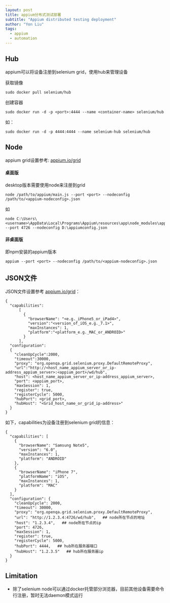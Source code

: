 ```yaml
---
layout: post
title: appium分布式测试部署
subtitle: "Appium distributed testing deployment"
author: "Yon Liu"
tags:
  - appium
  - automation
---
```


## Hub
appium可以将设备注册到selenium grid，使用hub来管理设备

获取镜像
```shell
sudo docker pull selenium/hub
```
创建容器
```shell
sudo docker run -d -p <port>:4444 --name <container-name> selenium/hub
```
如：
```shell
sudo docker run -d -p 4444:4444 --name selenium-hub selenium/hub
```

## Node    
appium grid设置参考: [appium.io/grid](http://appium.io/docs/cn/advanced-concepts/grid/)

#### 桌面版
desktop版本需要使用node来注册到grid
```shell
node /path/to/appium/main.js --port <port> --nodeconfig /path/to/<appium-nodeconfig>.json
```
如
```shell
node C:\Users\<username>\AppData\Local\Programs\Appium\resources\app\node_modules\appium\build\lib\main.js --port 4726 --nodeconfig D:\appiumconfig.json
```

#### 非桌面版
即npm安装的appium版本
```shell
appium --port <port> --nodeconfig /path/to/<appium-nodeconfig>.json
```

## JSON文件
JSON文件设置参考 [appium.io/grid](http://appium.io/docs/cn/advanced-concepts/grid/)：
```
{
  "capabilities":
      [
        {
          "browserName": "<e.g._iPhone5_or_iPad4>",
          "version":"<version_of_iOS_e.g._7.1>",
          "maxInstances": 1,
          "platform":"<platform_e.g._MAC_or_ANDROID>"
        }
      ],
  "configuration":
  {
    "cleanUpCycle":2000,
    "timeout":30000,
    "proxy": "org.openqa.grid.selenium.proxy.DefaultRemoteProxy",
    "url":"http://<host_name_appium_server_or_ip-address_appium_server>:<appium_port>/wd/hub",
    "host": <host_name_appium_server_or_ip-address_appium_server>,
    "port": <appium_port>,
    "maxSession": 1,
    "register": true,
    "registerCycle": 5000,
    "hubPort": <grid_port>,
    "hubHost": "<Grid_host_name_or_grid_ip-address>"
  }
}
```
如下，capabilities为设备注册到selenium grid的信息：
```
{
  "capabilities": [
    {
      "browserName": "Samsung Note5",
      "version": "6.0",
      "maxInstances": 1,
      "platform": "ANDROID"
    },
    {
      "browserName": "iPhone 7",
      "platformName": "iOS",
      "maxInstances": 1,
      "platform": "MAC"
    }
  ],
  "configuration": {
    "cleanUpCycle": 2000,
    "timeout": 30000,
    "proxy": "org.openqa.grid.selenium.proxy.DefaultRemoteProxy",
    "url": "http://1.2.3.4:4726/wd/hub",   ## node所在节点的地址
    "host": "1.2.3.4",   ## node所在节点的ip
    "port": 4726,
    "maxSession": 1,
    "register": true,
    "registerCycle": 5000,
    "hubPort": 4444,   ## hub所在服务器端口
    "hubHost": "1.2.3.5"   ## hub所在服务器ip
  }
}
```

## Limitation
- 除了selenium node可以通过docker托管部分浏览器，目前其他设备需要命令行注册，暂时无法daemon模式运行
